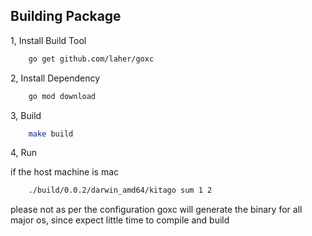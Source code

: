 ## Building Package 

1, Install Build Tool

```sh
    go get github.com/laher/goxc
```

2, Install Dependency 

```sh
    go mod download
```

3, Build 

```sh
    make build
```

4, Run

if the host machine is mac
```sh
    ./build/0.0.2/darwin_amd64/kitago sum 1 2
```

please not as per the configuration goxc will generate the binary for all major os, since expect little time to compile and build